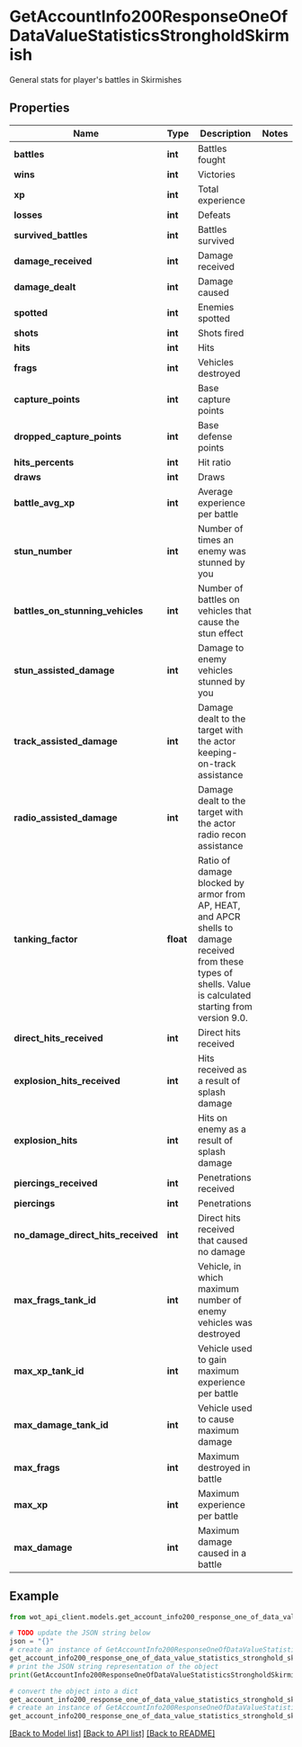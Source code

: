 # GetAccountInfo200ResponseOneOfDataValueStatisticsStrongholdSkirmish

General stats for player's battles in Skirmishes

## Properties

Name | Type | Description | Notes
------------ | ------------- | ------------- | -------------
**battles** | **int** | Battles fought | 
**wins** | **int** | Victories | 
**xp** | **int** | Total experience | 
**losses** | **int** | Defeats | 
**survived_battles** | **int** | Battles survived | 
**damage_received** | **int** | Damage received | 
**damage_dealt** | **int** | Damage caused | 
**spotted** | **int** | Enemies spotted | 
**shots** | **int** | Shots fired | 
**hits** | **int** | Hits | 
**frags** | **int** | Vehicles destroyed | 
**capture_points** | **int** | Base capture points | 
**dropped_capture_points** | **int** | Base defense points | 
**hits_percents** | **int** | Hit ratio | 
**draws** | **int** | Draws | 
**battle_avg_xp** | **int** | Average experience per battle | 
**stun_number** | **int** | Number of times an enemy was stunned by you | 
**battles_on_stunning_vehicles** | **int** | Number of battles on vehicles that cause the stun effect | 
**stun_assisted_damage** | **int** | Damage to enemy vehicles stunned by you | 
**track_assisted_damage** | **int** | Damage dealt to the target with the actor keeping-on-track assistance | 
**radio_assisted_damage** | **int** | Damage dealt to the target with the actor radio recon assistance | 
**tanking_factor** | **float** | Ratio of damage blocked by armor from AP, HEAT, and APCR shells to damage received from these types of shells. Value is calculated starting from version 9.0. | 
**direct_hits_received** | **int** | Direct hits received | 
**explosion_hits_received** | **int** | Hits received as a result of splash damage | 
**explosion_hits** | **int** | Hits on enemy as a result of splash damage | 
**piercings_received** | **int** | Penetrations received | 
**piercings** | **int** | Penetrations | 
**no_damage_direct_hits_received** | **int** | Direct hits received that caused no damage | 
**max_frags_tank_id** | **int** | Vehicle, in which maximum number of enemy vehicles was destroyed | 
**max_xp_tank_id** | **int** | Vehicle used to gain maximum experience per battle | 
**max_damage_tank_id** | **int** | Vehicle used to cause maximum damage | 
**max_frags** | **int** | Maximum destroyed in battle | 
**max_xp** | **int** | Maximum experience per battle | 
**max_damage** | **int** | Maximum damage caused in a battle | 

## Example

```python
from wot_api_client.models.get_account_info200_response_one_of_data_value_statistics_stronghold_skirmish import GetAccountInfo200ResponseOneOfDataValueStatisticsStrongholdSkirmish

# TODO update the JSON string below
json = "{}"
# create an instance of GetAccountInfo200ResponseOneOfDataValueStatisticsStrongholdSkirmish from a JSON string
get_account_info200_response_one_of_data_value_statistics_stronghold_skirmish_instance = GetAccountInfo200ResponseOneOfDataValueStatisticsStrongholdSkirmish.from_json(json)
# print the JSON string representation of the object
print(GetAccountInfo200ResponseOneOfDataValueStatisticsStrongholdSkirmish.to_json())

# convert the object into a dict
get_account_info200_response_one_of_data_value_statistics_stronghold_skirmish_dict = get_account_info200_response_one_of_data_value_statistics_stronghold_skirmish_instance.to_dict()
# create an instance of GetAccountInfo200ResponseOneOfDataValueStatisticsStrongholdSkirmish from a dict
get_account_info200_response_one_of_data_value_statistics_stronghold_skirmish_from_dict = GetAccountInfo200ResponseOneOfDataValueStatisticsStrongholdSkirmish.from_dict(get_account_info200_response_one_of_data_value_statistics_stronghold_skirmish_dict)
```
[[Back to Model list]](../README.md#documentation-for-models) [[Back to API list]](../README.md#documentation-for-api-endpoints) [[Back to README]](../README.md)



